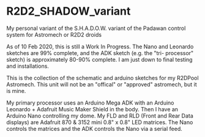 # R2D2_SHADOW_variant
My personal variant of the S.H.A.D.O.W. variant of the Padawan control system for Astromech or R2D2 droids

As of 10 Feb 2020, this is still a Work In Progress.  The Nano and Leonardo sketches are 99% complete, and the ADK sketch (e.g. the "tri-
processor" sketch) is approximately 80-90% complete.  I am just down to final testing and installations.

This is the collection of the schematic and arduino sketches for my R2DPool Astromech.  This unit will not be an "offical" or "approved"
astromech, but it is mine.

My primary processor uses an Arduino Mega ADK with an Arduino Leonardo + Adafruit Music Maker Shield in the body.  Then I have an
Arduino Nano controlling my dome.  My FLD and RLD (Front and Rear Data displays) are Adafruit 870 & 3152 mini 0.8" x 0.8" LED matrices.
The Nano controls the matrices and the ADK controls the Nano via a serial feed.
